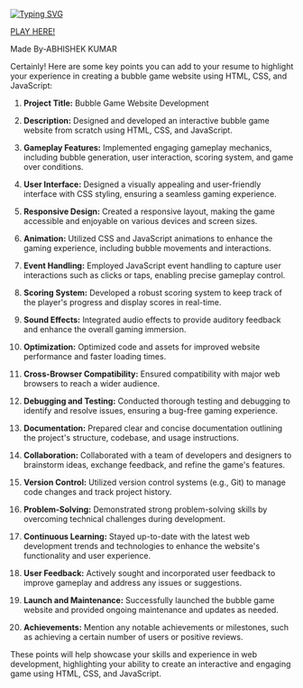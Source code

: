 [![Typing SVG](https://readme-typing-svg.demolab.com?font=Fira+Code&size=15&pause=1000&width=435&lines=%3C+%3E+with+%E2%9D%A4%EF%B8%8F+using+HTML%2C+CSS+and+JavaScript)](https://git.io/typing-svg)

[PLAY HERE!](https://animezkishan.github.io/Bubble-Game/)

Made By-ABHISHEK KUMAR

Certainly! Here are some key points you can add to your resume to highlight your experience in creating a bubble game website using HTML, CSS, and JavaScript:

1. **Project Title:** Bubble Game Website Development

2. **Description:** Designed and developed an interactive bubble game website from scratch using HTML, CSS, and JavaScript.

3. **Gameplay Features:** Implemented engaging gameplay mechanics, including bubble generation, user interaction, scoring system, and game over conditions.

4. **User Interface:** Designed a visually appealing and user-friendly interface with CSS styling, ensuring a seamless gaming experience.

5. **Responsive Design:** Created a responsive layout, making the game accessible and enjoyable on various devices and screen sizes.

6. **Animation:** Utilized CSS and JavaScript animations to enhance the gaming experience, including bubble movements and interactions.

7. **Event Handling:** Employed JavaScript event handling to capture user interactions such as clicks or taps, enabling precise gameplay control.

8. **Scoring System:** Developed a robust scoring system to keep track of the player's progress and display scores in real-time.

9. **Sound Effects:** Integrated audio effects to provide auditory feedback and enhance the overall gaming immersion.

10. **Optimization:** Optimized code and assets for improved website performance and faster loading times.

11. **Cross-Browser Compatibility:** Ensured compatibility with major web browsers to reach a wider audience.

12. **Debugging and Testing:** Conducted thorough testing and debugging to identify and resolve issues, ensuring a bug-free gaming experience.

13. **Documentation:** Prepared clear and concise documentation outlining the project's structure, codebase, and usage instructions.

14. **Collaboration:** Collaborated with a team of developers and designers to brainstorm ideas, exchange feedback, and refine the game's features.

15. **Version Control:** Utilized version control systems (e.g., Git) to manage code changes and track project history.

16. **Problem-Solving:** Demonstrated strong problem-solving skills by overcoming technical challenges during development.

17. **Continuous Learning:** Stayed up-to-date with the latest web development trends and technologies to enhance the website's functionality and user experience.

18. **User Feedback:** Actively sought and incorporated user feedback to improve gameplay and address any issues or suggestions.

19. **Launch and Maintenance:** Successfully launched the bubble game website and provided ongoing maintenance and updates as needed.

20. **Achievements:** Mention any notable achievements or milestones, such as achieving a certain number of users or positive reviews.

These points will help showcase your skills and experience in web development, highlighting your ability to create an interactive and engaging game using HTML, CSS, and JavaScript.
